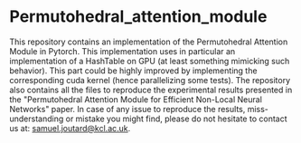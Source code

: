 # Permutohedral_attention_module

This repository contains an implementation of the Permutohedral Attention Module in Pytorch. 
This implementation uses in particular an implementation of a HashTable on GPU (at least something mimicking such behavior). 
This part could be highly improved by implementing the corresponding cuda kernel (hence parallelizing some tests).
The repository also contains all the files to reproduce the experimental results presented in the "Permutohedral Attention Module for Efficient Non-Local Neural Networks" paper. 
In case of any issue to reproduce the results, miss-understanding or mistake you might find, please do not hesitate to contact us at: samuel.joutard@kcl.ac.uk.
